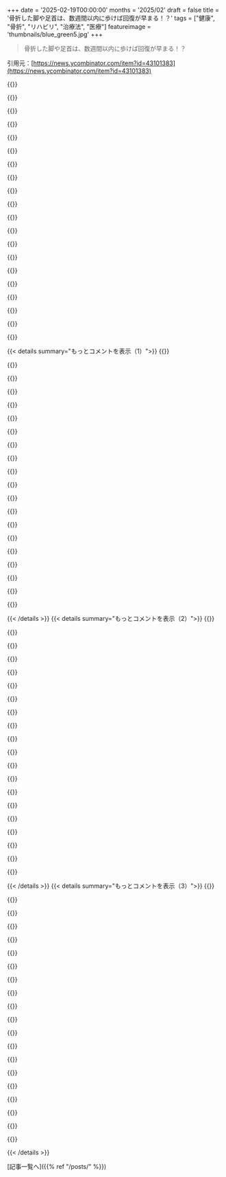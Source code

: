 +++
date = '2025-02-19T00:00:00'
months = '2025/02'
draft = false
title = '骨折した脚や足首は、数週間以内に歩けば回復が早まる！？'
tags = ["健康", "骨折", "リハビリ", "治療法", "医療"]
featureimage = 'thumbnails/blue_green5.jpg'
+++

> 骨折した脚や足首は、数週間以内に歩けば回復が早まる！？

引用元：[https://news.ycombinator.com/item?id=43101383](https://news.ycombinator.com/item?id=43101383)

{{<matomeQuote body="山で自転車に乗っていて大腿骨を骨折したけど、4週間でトレーナーに乗るようになった。8週間後にはレースに出て3位になった。手術後のX線で骨が完全に治癒していると言われてビックリした。" userName="rodary" createdAt="2025-02-20T02:29:35" color="#ff5c5c">}}

{{<matomeQuote body="肩の手術後、医者に6ヶ月間は格闘技禁止と言われたけど、1週間後には練習を再開した。リスクはあったけど、柔軟性も戻って、半年後にはフルコンタクトの練習ができるようになった。" userName="stouset" createdAt="2025-02-20T05:32:23" color="#785bff">}}

{{<matomeQuote body="肩の手術を受けたけど、1週間後に動かすなんて考えられない。私の場合4ヶ月後には普通に動けるようになった。" userName="thoughtpalette" createdAt="2025-02-20T15:58:24" color="">}}

{{<matomeQuote body="肩の手術で1週間は腕を動かすことができなかったけど、ゆっくり少しずつ代わりの動きでリハビリしてた。確かにリスクはあったけど、体のことをよく考えてやってたよ。" userName="stouset" createdAt="2025-02-20T19:36:08" color="">}}

{{<matomeQuote body="わかった、ありがとう。状況がよく見えてきた。" userName="thoughtpalette" createdAt="2025-02-20T21:29:32" color="">}}

{{<matomeQuote body="BJJをやる35歳以上はほとんどテストステロンを使っているって話だけど、そうでもないと思ってる。私もそれなりに練習してるけど、大きな怪我はほとんどないよ。" userName="reaperman" createdAt="2025-02-20T19:09:08" color="">}}

{{<matomeQuote body="テストステロンはやってないけど、クレアチンを時々取るぐらい。それほど怪我する人は多くないと思う。" userName="stouset" createdAt="2025-02-20T20:14:41" color="">}}

{{<matomeQuote body="腱の怪我では運動したり抵抗をかけて血流を促すのが大事。医者の指示を無視する勇気はなかったけど、どうやってその判断をしたの？" userName="spacemark" createdAt="2025-02-20T03:40:42" color="#38d3d3">}}

{{<matomeQuote body="＞どうやって医者の指示を無視することを決めたの？<br>ロシアのバックグラウンドがあるから、西洋の医療にあまり信頼を置いてないんだ。自分の経験で柔軟に対応したよ。" userName="rodary" createdAt="2025-02-20T04:01:11" color="">}}

{{<matomeQuote body="素晴らしいソビエトの医者たち！でも、難しいケースでは合併症になったり、うまく治らなかったりもしてる。私は西洋の医療を選ぶよ。" userName="lnsru" createdAt="2025-02-20T06:15:25" color="">}}

{{<matomeQuote body="これって生存者バイアスじゃない？" userName="Fnoord" createdAt="2025-02-20T09:52:54" color="">}}

{{<matomeQuote body="調べたら正確で読む価値があるってMinardi-Manってユーザーが言ってたよ。<br>チゼルってやつ、俺の同級生にも起こった。古いやり方で手を治すより、金属のスクリューで治したい。" userName="lnsru" createdAt="2025-02-20T14:42:42" color="">}}

{{<matomeQuote body="うん。" userName="j-krieger" createdAt="2025-02-20T13:28:31" color="">}}

{{<matomeQuote body="俺も大怪我して、回復に時間がかかりすぎて、今はうまく動かせない。医者より、自分の体の声を優先すべきだったって思う。マジで辛い。" userName="sim7c00" createdAt="2025-02-20T10:22:24" color="">}}

{{<matomeQuote body="バレンティン・ディクルの話は、フィジカルリハビリの大切さを知るために良い読み物だよ。" userName="grumpy-de-sre" createdAt="2025-02-20T11:31:40" color="#38d3d3">}}

{{<matomeQuote body="＞腱と一緒に<br>今はこれが一般的に受け入れられてきてると思うけど、腱や靭帯、軟骨は動かさないと回復が悪いんだよね。子供の頃、怪我したら圧を避けるのが大事だって言われてたけど、今は運動が必要だって思う。" userName="steve_adams_86" createdAt="2025-02-20T04:08:05" color="#ff5c5c">}}

{{<matomeQuote body="＞今はこれが一般的に受け入れられてきてると思うけど、腱や靭帯、軟骨は動かさないと回復が悪いんだよね。<br>回復方法は改善してきてるけど、RICEのプロトコルはまだ知られてない医者が多い。みんな、足首の捻挫の後は4～6週間休むことを勧めるけど、実際には早くから動かすことが重要。" userName="lloeki" createdAt="2025-02-20T08:00:30" color="#45d325">}}

{{<matomeQuote body="筋肉、腱、軟骨の回復について話してる資料知ってる人いる？この記事は骨の回復に特化してるんだよね。" userName="potamic" createdAt="2025-02-20T05:17:09" color="">}}

{{<matomeQuote body="それはすごい！シェアしてくれてありがとう。友達も骨折したけど、エクササイズバイクで驚くほど早く回復したって言ってた。" userName="obl1que" createdAt="2025-02-20T09:18:34" color="">}}

{{<matomeQuote body="もう一つ言いたいのは、外科医に10年後に股関節の置換が必要って言われたけど、16年経った今も新しい股関節は必要ない感じなんだ。" userName="rodary" createdAt="2025-02-20T02:35:35" color="">}}

{{< details summary="もっとコメントを表示（1）">}}
{{<matomeQuote body="歩くことで治癒が早まるとしても、怪我を悪化させるリスクがあるから、医者は誰にでも勧めることはできないよね。" userName="notShabu" createdAt="2025-02-20T05:03:03" color="">}}

{{<matomeQuote body="外科手術もリスクがしっかり文書化されてるから、医者は手術を勧めることもあるんだよね。手術の結果も非手術的な介入とほとんど変わらない場合があるけど、それでも手術を勧められることがあるさ。" userName="ses1984" createdAt="2025-02-20T09:31:45" color="#ff33a1">}}

{{<matomeQuote body="もし全員に向いているなら、リスクはどこからくるの？" userName="lennxa" createdAt="2025-02-20T07:22:15" color="">}}

{{<matomeQuote body="全員が同じ結果を得るなら、期待される結果が治癒の向上でも、配分次第で悪化した結果が多くなるリスクを高める可能性があるよ。" userName="adrianN" createdAt="2025-02-21T19:14:07" color="">}}

{{<matomeQuote body="何かを落として骨折しちゃった。" userName="PoignardAzur" createdAt="2025-02-20T17:55:32" color="">}}

{{<matomeQuote body="俺は今、3本の肋骨を骨折してから6週間経ったけど、まだ運動はしてないよ。肋骨は特別なケースだって医者も言うだろうね。深く息を吸ったりすると再骨折する恐れがあったし、くしゃみでも再骨折することが知られてるんだ。肋骨の骨折は結構辛いらしいし、回復には6〜12週間かかるらしい。1番痛かったのは最初の3週間で、今はやっと”打撲みたいな感じ”になってきたよ。" userName="DrBazza" createdAt="2025-02-20T10:46:12" color="#ff33a1">}}

{{<matomeQuote body="俺も若い頃に軽い肋骨骨折したことあるけど、笑うのが辛かったな。今は3本骨折してるから、痛みは想像したくないよ。" userName="Foobar8568" createdAt="2025-02-20T11:37:25" color="">}}

{{<matomeQuote body="去年、肋骨を折ったか軟骨を傷めたか分からないけど、医者には行かなかったな。痛くないし、1177.seでも痛くなければ行くなって言ってたし。2週目が辛かったけど、4週目には治った感じがしたんだ。でも、その後同じ痛みが出てきたけど、最終的には良くなったんだ。" userName="sandos" createdAt="2025-02-20T13:09:13" color="">}}

{{<matomeQuote body="この話はトップの整形外科医には20年以上知られていることだけど、地域の医者次第でこの知識を持っているかは分からないんだよね。" userName="solarmist" createdAt="2025-02-20T19:10:39" color="">}}

{{<matomeQuote body="俺が失敗した数年後に、Chris Froomeがひどい事故を起こしたことがあった。彼は多くの骨を折ったんだけど、特に大腿骨頸部が回復にすごく時間がかかったみたい。彼はそれによって、もう以前のような成果は上げられなくなったんだ。何か特別な治し方を試したのかもしれないと思ったりする。" userName="rodary" createdAt="2025-02-20T05:37:45" color="#45d325">}}

{{<matomeQuote body="医者は治すのは得意だけど、回復に関しては別の話だよね。優れた理学療法士は、たとえ軽い運動でもすぐに取り組むように言ってくるよ。" userName="raverbashing" createdAt="2025-02-20T07:22:33" color="">}}

{{<matomeQuote body="体験談だけど同意するね。二度脊椎手術を受けたけど、医者は回復については全然無知だった。自分の仕事を終えたら、リハビリは他の人の問題みたい。幸い良いセラピストがいるけど、失望してるよ。" userName="jq-r" createdAt="2025-02-20T09:31:34" color="">}}

{{<matomeQuote body="反例だけど、家族の高齢者が大腿骨頸部を骨折したんだ。警告を無視して数週間後に立ち上がろうとして、再度骨折して手術したよ。もう少し休んでいれば大丈夫だったのに。" userName="nurettin" createdAt="2025-02-23T07:57:31" color="#ff5733">}}

{{<matomeQuote body="体を上手く騙して早く治るようにした感じだね。" userName="interludead" createdAt="2025-02-20T07:44:56" color="">}}

{{<matomeQuote body="大半の医者は8週間も肢を使うなとは言わない。でも多くの医者は訴訟を避けるための一般的なアドバイスをするんだよね。" userName="didntknowyou" createdAt="2025-02-22T12:04:49" color="">}}

{{<matomeQuote body="あなたは何歳なの？" userName="flocciput" createdAt="2025-02-20T15:13:40" color="">}}

{{<matomeQuote body="いいポイントだね！ 最近自転車で転んで鎖骨を骨折したんだ。額に5針、腰に擦り傷、指に剥離骨折があったけど、54歳になったら回復が遅くなった気がする。特に指の治療が心配で、8週間 splint しないといけないんだ。" userName="criddell" createdAt="2025-02-20T16:43:41" color="#785bff">}}

{{<matomeQuote body="はい、回復にかかる時間の基準が30-45歳の人々を基にしていることに気づいているんだ。若い時は怪我をしても早く治ってたけど、その特権が失われるのは辛いね。" userName="flocciput" createdAt="2025-02-20T21:09:01" color="#ff5733">}}

{{<matomeQuote body="似たような状況だよ。指を骨折したら、4週間後に専門医に見てもらったら全然治ってなかった。だから、今度は指全体を4週間固定することになったんだ。不思議と10年前に同じように怪我した時は6週間で全然治ったのに。" userName="ngd" createdAt="2025-02-20T17:28:33" color="">}}

{{<matomeQuote body="43歳だった。当時の僕は、12歳からシステマティックな持久力トレーニングをしていて、18歳からはエリートレースをやってたんだ。怪我には慣れてるつもりだけど、治療法には貢献できるかもね。" userName="rodary" createdAt="2025-02-20T22:20:54" color="">}}


{{< /details >}}
{{< details summary="もっとコメントを表示（2）">}}
{{<matomeQuote body="骨折の肩甲骨がどんどん医学的に変わってる時にマウンテンバイクを始めて、結局肩甲骨を粉砕しちゃったんだよね。病院では手術するかどうか議論があって、診察ごとに医者が”様子見”と言ったり、”手術しなかったなんて信じられない”って言ったり。まぁ、結果的には手術しなくても良くなったみたいだけど。以前に肩甲骨を骨折したときは運動せずに2〜3ヶ月腕を固定してたから、治るのが遅くて筋肉がかなり萎縮しちゃった。でも今度はリハビリを受けて1ヶ月で腕を使えるようになったから、ずいぶん違ったよ。" userName="ehnto" createdAt="2025-02-19T14:04:39" color="#ff33a1">}}

{{<matomeQuote body="去年ブカレストで肩甲骨を骨折して、地元に戻ったんだ。1～2週間後にチェックしに行くはずだったけど、サボったら3週間後に病院に行ったら待ち時間が10日もあって。プライベートクリニックに行ったら、医者は僕のレントゲンすら見ずに手術を勧めた。でも母が友人を通して良い外科医を見つけて、レントゲンを見て特に問題ないと言ってくれた。その後、他の病院に行ったら問題なしで、心配せずリハビリを始められた。医者選びってすごく大事だね。" userName="jack_pp" createdAt="2025-02-19T16:04:09" color="#38d3d3">}}

{{<matomeQuote body="それ、診断を受けるのが大変だったね。医者の態度が回復に大きく影響するのは驚きだよ。" userName="interludead" createdAt="2025-02-20T07:49:23" color="">}}

{{<matomeQuote body="手術しかないって言われる前に、別の医者に見てもらったけど、なんか態度が悪くてやる気がなくなる感じだったんだ。その医者はプライベートクリニックに行くべきだって言ったけど、嫌な感じだったから他の医者を探すことにした。結局、良い医者にめぐり会えて良かったよ。" userName="jack_pp" createdAt="2025-02-20T12:00:17" color="">}}

{{<matomeQuote body="2023年の9月にマウンテンバイクで肩甲骨を粉砕して、手術が必要かどうか2週間も議論された。かなり酷い状態で、手術が避けられないかと思ったけど、手術をしなかったのが普通になってて、医者もなかなか手術をしてくれなかった。結局、手術をしてもらったらすぐに良くなったけど、18ヶ月後には板を取り外す待ちリストにいるよ。" userName="jamiedumont" createdAt="2025-02-19T16:56:00" color="#785bff">}}

{{<matomeQuote body="2022年にマウンテンバイクで肩甲骨を粉砕したけど、レントゲンを見た瞬間に手術を決めたよ。若い頃に2回骨折したときはスリングで過ごしたんだ。手術後、安定感が出て痛みも減ったから、すぐに正常に近い状態に戻れた。板があることで知らず知らず使えるようになったのかも。危険を感じながらもまた乗り始める準備はできてる。" userName="sheriffofpaddys" createdAt="2025-02-20T05:39:45" color="#ff5733">}}

{{<matomeQuote body="板は早めに取った方がいいよ。肩に再度怪我したら、肩甲骨が本来の役割を果たせなくなっちゃうからね。骨折はただの特徴だと考えて、再手術になるかもしれないし、回復しない組織もある。自分も予約が遅れて板交換することになったけど、そんときも痛くて大変だった。" userName="usrusr" createdAt="2025-02-20T06:53:06" color="#785bff">}}

{{<matomeQuote body="僕もマウンテンバイクで肩甲骨を粉砕しちゃった。整形外科医が見た瞬間、次の日に手術することになったけど、特殊なプレートが必要だったから2回手術した。リカバリーは9ヶ月かかったけど、肩は以前と同じくらい強く、見た目も正常になった。手術直後から肩は楽になったけど、これがずれて癒えるのは耐えられないよ。" userName="gnarcoregrizz" createdAt="2025-02-19T18:04:38" color="#38d3d3">}}

{{<matomeQuote body="手術後、2週間は新しい位置に落ち着くのが辛かった。手術そのものは普通の時間で終わったけど、4.5時間もかかった。今は18ヶ月たってほぼ自由に動ける。痛みは偶にしか感じないけど、息子に頭突きされたり、バックパックが擦れると不快に感じる。板を取ることに躊躇していたけど、またアクシデントがあるかもだから、やっぱり取った方がいいと思ってる。" userName="jamiedumont" createdAt="2025-02-19T18:19:23" color="#45d325">}}

{{<matomeQuote body="手術後は痛みが増したけど、骨がしっかりして肩が元の位置で安定したのが嬉しかった。プレートのせいで肩が上がらなかったから、6ヶ月後に外す手術をした。板の除去は痛みがあったけど、長期的には快適になったよ。" userName="gnarcoregrizz" createdAt="2025-02-19T20:07:48" color="#38d3d3">}}

{{<matomeQuote body="ほとんどの友達がマウンテンバイクに乗ってて、鎖骨を骨折したことがあるよ。" userName="eweise" createdAt="2025-02-19T23:51:52" color="">}}

{{<matomeQuote body="春にマウンテンバイクを買う予定だけど、このスレッド見てちょっと不安になってるわ（笑）" userName="cooljacob204" createdAt="2025-02-20T15:25:05" color="">}}

{{<matomeQuote body="俺も事故で鎖骨を骨折して手術したけど、プレートを外してないし全然問題ないよ。押されたり前にスクワットするときに気にするくらい。" userName="fossuser" createdAt="2025-02-19T23:50:41" color="">}}

{{<matomeQuote body="ウェーブにようこそ！最高のスポーツだよ、人混みを避けられればだけど。" userName="foobarbecue" createdAt="2025-02-20T03:58:44" color="">}}

{{<matomeQuote body="どうして骨が離れていても治るのか理解できない。息子が鎖骨を骨折したとき、スリングを渡されたけど、しばらくしたらすっかり元気になった。" userName="pkulak" createdAt="2025-02-20T00:53:27" color="#ff5733">}}

{{<matomeQuote body="マウンテンバイク始めたとき、友達から『マウンテンバイカーは2種類に分かれる: 鎖骨を骨折した人と、これから骨折する人』って言われた。20年やってるけど、まだ骨折はしてない。でも、たくさんの擦り傷や切り傷、脳震盪などは経験したよ。" userName="mindcrime" createdAt="2025-02-19T15:48:14" color="#45d325">}}

{{<matomeQuote body="骨折の可能性を減らすためのパッドやギアって販売されてるの？" userName="hnburnsy" createdAt="2025-02-19T23:41:28" color="">}}

{{<matomeQuote body="鎖骨のための具体的なパッドは知らない。でも、鎖骨が骨折しやすい理由は説明されて、転んだときに手を出すのが原因らしい。でも、あまり効果のあるパッドは無さそう。" userName="mindcrime" createdAt="2025-02-20T00:01:35" color="">}}

{{<matomeQuote body="マウンテンバイクによるケガが多いけど、特別な保険が必要なのかな？トランポリンと同じで、社会にとって負の影響が大きいと思うんだ。" userName="edwcross" createdAt="2025-02-19T14:58:48" color="">}}

{{<matomeQuote body="そんな主張はちょっとおかしいよね。個人の選択で社会に対する影響を計るのは難しいし、喫煙のような明らかに害があるものは別だけど、スポーツのケガは一時的なものだよ。" userName="grayhatter" createdAt="2025-02-19T15:35:03" color="">}}


{{< /details >}}
{{< details summary="もっとコメントを表示（3）">}}
{{<matomeQuote body="なんで本人の問題じゃなくて社会への負担なの？ それにはふたつの理由がある。ひとつは、個人への負担が社会への負担になるから。だから危険な行動、つまり致死性の麻薬やシートベルトなしの運転、免許なしの運転を禁止してるんだ。人を守ろうとしてるんだよ。ふたつ目は、医療費の問題。怪我が頻繁に起こる行動は、結局医療費を上げることになるからね。" userName="crazygringo" createdAt="2025-02-20T01:55:54" color="#38d3d3">}}

{{<matomeQuote body="少なくとも未成年のコンタクト・フットボールは絶対に禁止すべきだよ。フットボールやサッカーの選手が20代で完全なCTEになる証拠はたくさんあるし、そのリスクは一般の何千倍もあるから。" userName="TylerE" createdAt="2025-02-19T17:01:51" color="#ff5733">}}

{{<matomeQuote body="数年前、アメリカン・フットボールの規制や制限がもっと進むと思ったけど、そうはならなかった。サッカーも同様だね。" userName="ghaff" createdAt="2025-02-19T20:37:40" color="">}}

{{<matomeQuote body="禁止するのは無理があると思うが、’一時的な’怪我でも結構なコストがかかる。俺の経験では、筋骨格の事故は完全に一時的なものにはならないし、たとえ軽微でも長期的な影響が出ることが多い。" userName="layer8" createdAt="2025-02-19T15:46:20" color="">}}

{{<matomeQuote body="ちょっと異論だけど、タバコの悪影響は部分的に’肥満抑制’効果で緩和されてるんじゃないかな。肥満は現代アメリカ社会の大きな公衆衛生問題だから、減少する介入は価値がある。タバコを1950年代のように使用することで痩せられるかもしれないというのも考えなくはない。俺自身はタバコやニコチンは使わないけど。" userName="avn2109" createdAt="2025-02-19T16:48:49" color="#ff5733">}}

{{<matomeQuote body="普通のマウンテンバイキングとサイクリング、タックル・フットボールがそんなに違うとは思えない。自分のスピードをコントロールしたり、スキルレベルを超えた地形を歩いてバイクを押すことで怪我のリスクはある程度軽減できると思う。BCの傷害率の報告を見たけど、まあ高かった。でもBCはダウンヒルトレイルが多い地域だからね。" userName="alistairSH" createdAt="2025-02-19T15:15:50" color="">}}

{{<matomeQuote body="’車にひかれた他人’って意味じゃないの？" userName="wiether" createdAt="2025-02-19T16:44:35" color="">}}

{{<matomeQuote body="’社会’がどの活動が危険すぎるか決めるのは結構危険な道だよ。特に連絡スポーツは特別な保険が必要っていう議論がただの一歩なんだ。保険会社は喜んでそうするかもね。" userName="ghaff" createdAt="2025-02-19T15:07:37" color="">}}

{{<matomeQuote body="じゃあスポーツだけじゃなくて、喫煙者やアルコール依存症、肥満の人ももっとお金を払うべきって話になるのかな？ それらのライフスタイルは統計的に高いコストを生むから。" userName="4ggr0" createdAt="2025-02-19T15:17:48" color="">}}

{{<matomeQuote body="’じゃあ喫煙者、アルコール依存症、肥満の人ももっとお金を払う？’って、実際そうじゃないの？保険に入る時、アンケートに答えたことあるし、’無料’だったけど、課税の特典だったし実際いくらかコストがあって、友達とは違う料金プランだったから。アクティブな人と肥満の人の医療費の実際の統計ってどうなんだろう。" userName="doix" createdAt="2025-02-19T15:23:38" color="">}}

{{<matomeQuote body="自分はレクリエーションでホッケーやってるけど、ここら辺のリンク（アメリカの大部分も）はUSA Hockeyのメンバーシップが必要で、保険も提供されるんだよね。詳しくは、https://www.usahockey.com/insurancemanagementを見てみてね。" userName="parineum" createdAt="2025-02-19T15:42:36" color="">}}

{{<matomeQuote body="いや、オレは20年以上マウンテンバイクやってるけど、骨折したことも病院行ったこともないよ。ダウンヒル、トライアル、ダートジャンプもやってるし、これでフィットネスも20年分あるってのが一番ポジティブな部分かも。" userName="Daneel_" createdAt="2025-02-19T15:16:04" color="#ff33a1">}}

{{<matomeQuote body="8億人にコインを30回振らせたら、1人は30回連続で表が出ることもあるって。意味はないよ。" userName="_Algernon_" createdAt="2025-02-19T15:40:42" color="">}}

{{<matomeQuote body="入浴用ヘルメットを義務化するべきだとずっと主張してるけど、もっと無駄な規制と同じぐらい意味があると思う。" userName="marssaxman" createdAt="2025-02-19T18:53:42" color="">}}

{{<matomeQuote body="逆に、シャワーの床を粗い素材にするのは結構妥当だと思う。" userName="thaumasiotes" createdAt="2025-02-19T19:40:37" color="">}}

{{<matomeQuote body="友達の親が新しい浴槽にシャンプーボトルを落としたら、浴槽が壊れたんだ。粗い表面がもっと耐久性があるといいな。粗いサンドペーパーみたいな層を想像してるけど、毎回シャワーで滑らかになるまで剥がれちゃうかもね。接着剤って高いからさ。" userName="doubled112" createdAt="2025-02-19T20:50:06" color="">}}

{{<matomeQuote body="タイルの表面は滑らかなのと粗いのがあるよ。家にタイルを入れる時は、あまりにも滑らかなタイルは避けるようにしてる。" userName="ghaff" createdAt="2025-02-19T21:07:20" color="">}}

{{<matomeQuote body="ラニヤード付きのシャワーが必要かもしれないな。" userName="Qem" createdAt="2025-02-19T15:59:52" color="">}}

{{<matomeQuote body="子供の頃（アメリカじゃなくて）村の長老が脈をチェックするだけであらゆる病気を診断してたんだよね。質問もせず、話もしない。教育が最低だったり、科学や現代医学への露出がゼロの人たちなのに。今はすごい機械や薬、手術がたくさんあるのに、今日の医者たちも誤診や治療ミスがある。人間が自然や自分の体と離れたのか、今の時代には昔より病気が多くなったのか、理由はなんだろうな。ちょっと悲しいし考えさせられる。" userName="akudha" createdAt="2025-02-19T21:37:04" color="">}}

{{<matomeQuote body="数年前に足首のパイロン骨折をやっちまったんだ。脛骨と腓骨の両方が折れて、ホント大変だったよ。重いホイールバーを運んでるときに rampから落ちたんだ。通常、こういうのは車の事故で起こる剥き出しの力が原因なんだけど、医者がリフュージョンの可能性についても話してきてすごい不安だった。運良く最高の整形外科医チームがいて、約£70,000のチタンを脚に入れる手術をしてもらったんだ。6週間後にはギプスが外れてムーンブーツを着用して、すぐに体重をかけるように言われた。1つの心の限界を越えるようにしてくれたおかげで、今では95％元通りになって、ランニングやサイクリング、柔術もできるよ。NHSの緊急ケアは素晴らしかったけど、リハビリはあまりだったからプライベートに切り替えたんだ。" userName="tomaytotomato" createdAt="2025-02-19T14:46:15" color="#785bff">}}


{{< /details >}}


[記事一覧へ]({{% ref "/posts/" %}})
